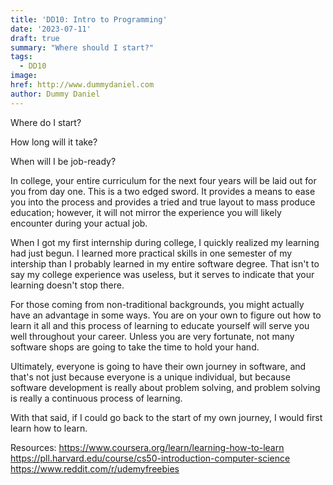 ```yaml
---
title: 'DD10: Intro to Programming'
date: '2023-07-11'
draft: true
summary: "Where should I start?"
tags:
  - DD10
image: 
href: http://www.dummydaniel.com
author: Dummy Daniel
---
```

Where do I start?

How long will it take?

When will I be job-ready?

In college, your entire curriculum for the next four years will be laid out for you from day one.
This is a two edged sword. It provides a means to ease you into the process and provides a tried
and true layout to mass produce education; however, it will not mirror the experience you will
likely encounter during your actual job.

When I got my first internship during college, I quickly realized my learning had just begun. I
learned more practical skills in one semester of my intership than I probably learned in my entire
software degree. That isn't to say my college experience was useless, but it serves to indicate
that your learning doesn't stop there.

For those coming from non-traditional backgrounds, you might actually have an advantage in some ways.
You are on your own to figure out how to learn it all and this process of learning to educate yourself
will serve you well throughout your career. Unless you are very fortunate, not many software shops
are going to take the time to hold your hand.



Ultimately, everyone is going to have their own journey in software, and that's not just because
everyone is a unique individual, but because software development is really about problem solving,
and problem solving is really a continuous process of learning.

With that said, if I could go back to the start of my own journey, I would first learn how to learn.


Resources:
https://www.coursera.org/learn/learning-how-to-learn
https://pll.harvard.edu/course/cs50-introduction-computer-science
https://www.reddit.com/r/udemyfreebies